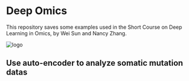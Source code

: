 # Deep Omics

This repository saves some examples used in the Short Course on Deep Learning in Omics, by Wei Sun and Nancy Zhang. 

![logo](https://github.com/sunway1999/deep_omics/blob/main/fig.png)


## Use auto-encoder to analyze somatic mutation datas
